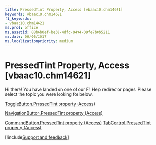```yaml
---
title: PressedTint Property, Access [vbaac10.chm14621]
keywords: vbaac10.chm14621
f1_keywords:
- vbaac10.chm14621
ms.prod: office
ms.assetid: 88b6b0ef-be38-4dfc-9494-09fe7b0b5211
ms.date: 06/08/2017
ms.localizationpriority: medium
---
```



# PressedTint Property, Access [vbaac10.chm14621]

Hi there! You have landed on one of our F1 Help redirector pages. Please select the topic you were looking for below.

[ToggleButton.PressedTint property (Access)](https://msdn.microsoft.com/library/01fa017e-05b3-7bd7-b2bf-19bf4a641802%28Office.15%29.aspx)

[NavigationButton.PressedTint property (Access)](https://msdn.microsoft.com/library/3a657cd9-e81a-f82b-88f1-2387688d0650%28Office.15%29.aspx)

[CommandButton.PressedTint property (Access)](https://msdn.microsoft.com/library/11439c75-f951-a551-12ee-b7b2d2e8ee94%28Office.15%29.aspx)
[TabControl.PressedTint property (Access)](https://msdn.microsoft.com/library/1826cb99-d49c-465c-6c80-bca5a31f0f06%28Office.15%29.aspx)

[!include[Support and feedback](~/includes/feedback-boilerplate.md)]